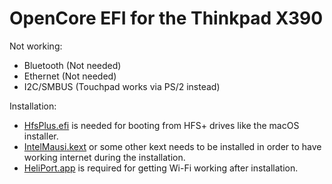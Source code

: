 # OpenCore EFI for the Thinkpad X390

Not working:
- Bluetooth (Not needed)
- Ethernet (Not needed)
- I2C/SMBUS (Touchpad works via PS/2 instead)

Installation:
- [HfsPlus.efi](https://github.com/acidanthera/OcBinaryData/blob/master/Drivers/HfsPlus.efi) is needed for booting from HFS+ drives like the macOS installer.
- [IntelMausi.kext](https://github.com/acidanthera/IntelMausi) or some other kext needs to be installed in order to have working internet during the installation.
- [HeliPort.app](https://github.com/OpenIntelWireless/HeliPort) is required for getting Wi-Fi working after installation.
